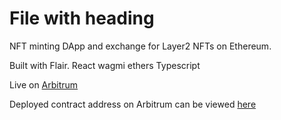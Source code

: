 # File with heading

NFT minting DApp and exchange for Layer2 NFTs on Ethereum. 

Built with Flair.
React
wagmi
ethers
Typescript

Live on [Arbitrum](https://arbitrum.io)

Deployed contract address on Arbitrum can be viewed [here](https://arbiscan.io/address/0x31e955aa7ba257052cb2abfd894ff91a1c97c88b)

